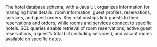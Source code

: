 The hotel database schema, with a Java UI, organizes information for managing hotel details, room information, guest profiles, reservations, services, and guest orders. Key relationships link guests to their reservations and orders, while rooms and services connect to specific hotels. SQL queries enable retrieval of room reservations, active guest reservations, a guest’s total bill (including services), and vacant rooms available on specific dates.
